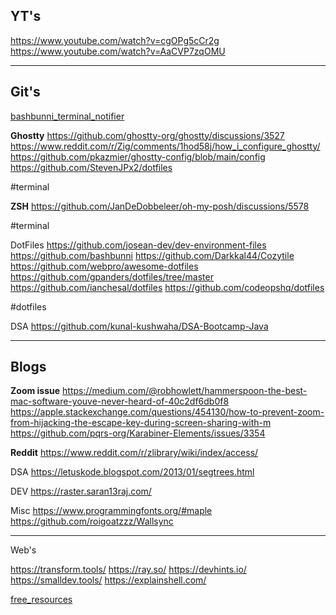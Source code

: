 ## YT's

https://www.youtube.com/watch?v=cgOPg5cCr2g
https://www.youtube.com/watch?v=AaCVP7zqOMU


---
## Git's

[bashbunni_terminal_notifier](https://gist.github.com/bashbunni/f6b04fc4703903a71ce9f70c58345106)

**Ghostty**
https://github.com/ghostty-org/ghostty/discussions/3527
https://www.reddit.com/r/Zig/comments/1hod58j/how_i_configure_ghostty/
https://github.com/pkazmier/ghostty-config/blob/main/config
https://github.com/StevenJPx2/dotfiles

#terminal 

**ZSH**
https://github.com/JanDeDobbeleer/oh-my-posh/discussions/5578

#terminal


DotFiles
https://github.com/josean-dev/dev-environment-files 
https://github.com/bashbunni
https://github.com/Darkkal44/Cozytile
https://github.com/webpro/awesome-dotfiles
https://github.com/gpanders/dotfiles/tree/master
https://github.com/ianchesal/dotfiles
https://github.com/codeopshq/dotfiles

#dotfiles  


DSA
https://github.com/kunal-kushwaha/DSA-Bootcamp-Java

---

## Blogs

**Zoom issue**
https://medium.com/@robhowlett/hammerspoon-the-best-mac-software-youve-never-heard-of-40c2df6db0f8
https://apple.stackexchange.com/questions/454130/how-to-prevent-zoom-from-hijacking-the-escape-key-during-screen-sharing-with-m
https://github.com/pqrs-org/Karabiner-Elements/issues/3354

**Reddit**
https://www.reddit.com/r/zlibrary/wiki/index/access/


DSA
https://letuskode.blogspot.com/2013/01/segtrees.html


DEV
https://raster.saran13raj.com/


Misc
https://www.programmingfonts.org/#maple
https://github.com/roigoatzzz/Wallsync

---

Web's

https://transform.tools/
https://ray.so/
https://devhints.io/
https://smalldev.tools/
https://explainshell.com/

[free_resources](https://freedium.cfd/https%3A%2F%2Fmedium.com%2F%40dev.shefali7%2F100-free-resources-every-web-developer-must-try-2fa9fa499ef5%3Fsource%3Demail-f55e20219663-1715403283605-digest.reader-d1baaa8417a4-2fa9fa499ef5----0-99------------------49eecb04_6275_4777_ba35_a6f1bdd3fe96-1)